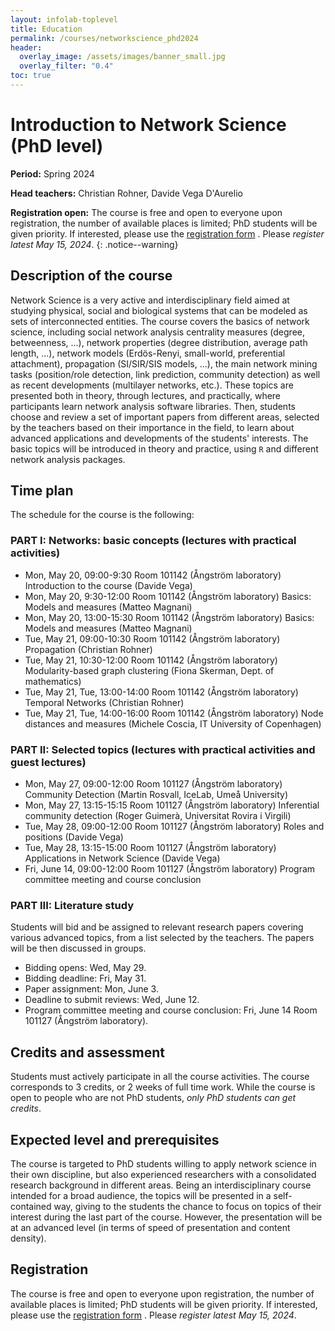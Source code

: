 ```yaml
---
layout: infolab-toplevel
title: Education
permalink: /courses/networkscience_phd2024
header:
  overlay_image: /assets/images/banner_small.jpg
  overlay_filter: "0.4"
toc: true
---
```


# Introduction to Network Science (PhD level)

**Period:** Spring 2024

**Head teachers:** Christian Rohner, Davide Vega D'Aurelio

**Registration open:** The course is free and open to everyone upon registration, the number of available places is limited; PhD students will be given priority. If interested, please use the <a href="https://forms.gle/btkNvpDDpbVrLLHJ7" target="_blank">registration form</a> . Please *register latest May 15, 2024*.
{: .notice--warning}

## Description of the course

Network Science is a very active and interdisciplinary field aimed at studying physical, social and biological systems that can be modeled as sets of interconnected entities. The course covers the basics of network science, including social network analysis centrality measures (degree, betweenness, ...), network properties (degree distribution, average path length, ...), network models (Erdös-Renyi, small-world, preferential attachment), propagation (SI/SIR/SIS models, ...), the main network mining tasks (position/role detection, link prediction, community detection) as well as recent developments (multilayer networks, etc.). These topics are presented both in theory, through lectures, and practically, where participants learn network analysis software libraries. Then, students choose and review a set of important papers from different areas, selected by the teachers based on their importance in the field, to learn about advanced applications and developments of the students' interests. The basic topics will be introduced in theory and practice, using `R` and different network analysis packages.

## Time plan

The schedule for the course is the following:

### PART I: Networks: basic concepts (lectures with practical activities)

 * Mon, May 20, 09:00-9:30 Room 101142 (Ångström laboratory) Introduction to the course (Davide Vega)
 * Mon, May 20, 9:30-12:00 Room 101142 (Ångström laboratory) Basics: Models and measures (Matteo Magnani)
 * Mon, May 20, 13:00-15:30 Room 101142 (Ångström laboratory) Basics: Models and measures (Matteo Magnani)
 * Tue, May 21, 09:00-10:30 Room 101142 (Ångström laboratory) Propagation  (Christian Rohner)
 * Tue, May 21, 10:30-12:00 Room 101142 (Ångström laboratory) Modularity-based graph clustering (Fiona Skerman, Dept. of mathematics)
 * Tue, May 21, Tue, 13:00-14:00 Room 101142 (Ångström laboratory) Temporal Networks (Christian Rohner)
 * Tue, May 21, Tue, 14:00-16:00 Room 101142 (Ångström laboratory) Node distances and measures (Michele Coscia, IT University of Copenhagen)

### PART II: Selected topics (lectures with practical activities and guest lectures)

 * Mon, May 27, 09:00-12:00 Room 101127 (Ångström laboratory) Community Detection (Martin Rosvall, IceLab, Umeå University)
 * Mon, May 27, 13:15-15:15 Room 101127 (Ångström laboratory) Inferential community detection (Roger Guimerà, Universitat Rovira i Virgili)
 * Tue, May 28, 09:00-12:00 Room 101127 (Ångström laboratory) Roles and positions (Davide Vega)
 * Tue, May 28, 13:15-15:00 Room 101127 (Ångström laboratory) Applications in Network Science (Davide Vega)
 * Fri, June 14, 09:00-12:00 Room 101127 (Ångström laboratory) Program committee meeting and course conclusion

### PART III: Literature study

Students will bid and be assigned to relevant research papers covering various advanced topics, from a list selected by the teachers. The papers will be then discussed in groups.

 * Bidding opens:  Wed, May 29.
 * Bidding deadline:  Fri, May 31.
 * Paper assignment:  Mon, June 3.
 * Deadline to submit reviews:  Wed, June 12.
 * Program committee meeting and course conclusion: Fri, June 14 Room 101127 (Ångström laboratory).

## Credits and assessment

Students must actively participate in all the course activities. The course corresponds to 3 credits, or 2 weeks of full time work. While the course is open to people who are not PhD students, *only PhD students can get credits*.

## Expected level and prerequisites

The course is targeted to PhD students willing to apply network science in their own discipline, but also experienced researchers with a consolidated research background in different areas. Being an interdisciplinary course intended for a broad audience, the topics will be presented in a self-contained way, giving to the students the chance to focus on topics of their interest during the last part of the course. However, the presentation will be at an advanced level (in terms of speed of presentation and content density).

## Registration

The course is free and open to everyone upon registration, the number of available places is limited; PhD students will be given priority. If interested, please use the <a href="https://forms.gle/btkNvpDDpbVrLLHJ7" target="_blank">registration form</a> . Please *register latest May 15, 2024*.